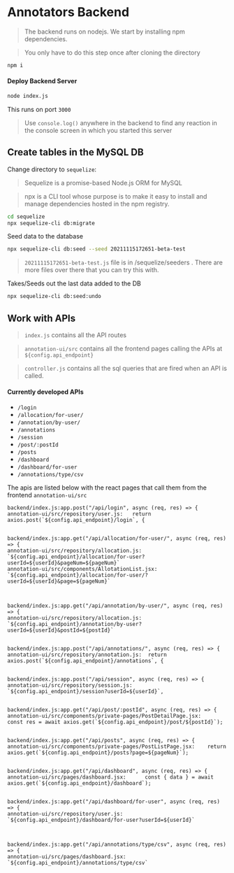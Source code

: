 # Annotators Backend 

> The backend runs on nodejs. 
> We start by installing npm dependencies.

> You only have to do this step once after cloning the directory

```bash
npm i 
```
#### Deploy Backend Server

```bash
node index.js  
```
This runs on port `3000`

> Use `console.log()` anywhere in the backend to find any reaction in the console screen in which you started this server 

## Create tables in the MySQL DB

Change directory to `sequelize`:
> Sequelize is a promise-based Node.js ORM for MySQL

> npx is a CLI tool whose purpose is to make it easy to install and manage dependencies hosted in the npm registry.
```bash
cd sequelize
npx sequelize-cli db:migrate
```
Seed data to the database
```bash
npx sequelize-cli db:seed --seed 20211115172651-beta-test
```
> `20211115172651-beta-test.js` file is in /sequelize/seeders . There are more files over there that you can try this with.

Takes/Seeds out the last data added to the  DB
```bash
npx sequelize-cli db:seed:undo
```

## Work with APIs

> `index.js`  contains all the API routes

> `annotation-ui/src`  contains all the frontend pages calling the APIs at `${config.api_endpoint}`

> `controller.js` contains all the sql queries that are fired when an API is called.
#### Currently developed APIs 
- `/login`
- `/allocation/for-user/`
- `/annotation/by-user/`
- `/annotations`
- `/session`
- `/post/:postId`
- `/posts`
- `/dashboard`
- `/dashboard/for-user`
- `/annotations/type/csv` 

The apis are listed below with the react pages that call them from the frontend `annotation-ui/src`
```
backend/index.js:app.post("/api/login", async (req, res) => {
annotation-ui/src/repository/user.js:   return axios.post(`${config.api_endpoint}/login`, {


backend/index.js:app.get("/api/allocation/for-user/", async (req, res) => {
annotation-ui/src/repository/allocation.js:    `${config.api_endpoint}/allocation/for-user?userId=${userId}&pageNum=${pageNum}`
annotation-ui/src/components/AllotationList.jsx:      `${config.api_endpoint}/allocation/for-user/?userId=${userId}&page=${pageNum}`



backend/index.js:app.get("/api/annotation/by-user/", async (req, res) => {
annotation-ui/src/repository/allocation.js:      `${config.api_endpoint}/annotation/by-user?userId=${userId}&postId=${postId}`


backend/index.js:app.post("/api/annotations/", async (req, res) => {
annotation-ui/src/repository/annotation.js:  return axios.post(`${config.api_endpoint}/annotations`, {


backend/index.js:app.post("/api/session", async (req, res) => {
annotation-ui/src/repository/session.js:                `${config.api_endpoint}/session?userId=${userId}`,


backend/index.js:app.get("/api/post/:postId", async (req, res) => {
annotation-ui/src/components/private-pages/PostDetailPage.jsx:    const res = await axios.get(`${config.api_endpoint}/post/${postId}`);


backend/index.js:app.get("/api/posts", async (req, res) => {
annotation-ui/src/components/private-pages/PostListPage.jsx:    return axios.get(`${config.api_endpoint}/posts?page=${pageNum}`);


backend/index.js:app.get("/api/dashboard", async (req, res) => {
annotation-ui/src/pages/dashboard.jsx:      const { data } = await axios.get(`${config.api_endpoint}/dashboard`);


backend/index.js:app.get("/api/dashboard/for-user", async (req, res) => {
annotation-ui/src/repository/user.js:           `${config.api_endpoint}/dashboard/for-user?userId=${userId}`



backend/index.js:app.get("/api/annotations/type/csv", async (req, res) => {
annotation-ui/src/pages/dashboard.jsx:      `${config.api_endpoint}/annotations/type/csv`

```
